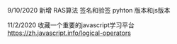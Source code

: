 9/10/2020
新增 RAS算法 签名和验签 pyhton 版本和js版本

11/2/2020
收藏一个重要的javascript学习平台
https://zh.javascript.info/logical-operators






